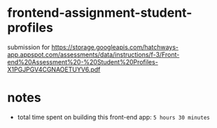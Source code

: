 # frontend-assignment-student-profiles
 submission for https://storage.googleapis.com/hatchways-app.appspot.com/assessments/data/instructions/f-3/Front-end%20Assessment%20-%20Student%20Profiles-X1PGJPGV4CGNAOETUYV6.pdf


# notes 

- total time spent on building this front-end app: `5 hours 30 minutes`

